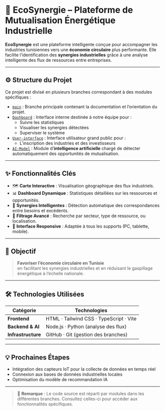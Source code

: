 # 🌱 EcoSynergie – Plateforme de Mutualisation Énergétique Industrielle

**EcoSynergie** est une plateforme intelligente conçue pour accompagner les industries tunisiennes vers une **économie circulaire** plus performante. Elle facilite l’identification des **synergies industrielles** grâce à une analyse intelligente des flux de ressources entre entreprises.

---

## ⚙️ Structure du Projet

Ce projet est divisé en plusieurs branches correspondant à des modules spécifiques :

- [`main`](../../tree/main) : Branche principale contenant la documentation et l’orientation du projet.
- [`Dashboard`](../../tree/Dashboard) : Interface interne destinée à notre équipe pour :
  - Suivre les statistiques
  - Visualiser les synergies détectées
  - Superviser le système
- [`User-interface`](../../tree/User-interface) : Interface utilisateur grand public pour :
  - L'inscription des industries et des investisseurs
- [`AI-Model`](../../tree/AI-Model) : Module d’**intelligence artificielle** chargé de détecter automatiquement des opportunités de mutualisation.

---

## ✨ Fonctionnalités Clés

- 🗺️ **Carte Interactive** : Visualisation géographique des flux industriels.
- 📊 **Dashboard Dynamique** : Statistiques détaillées sur les ressources et opportunités.
- 🤖 **Synergies Intelligentes** : Détection automatique des correspondances entre besoins et excédents.
- 🎯 **Filtrage Avancé** : Recherche par secteur, type de ressource, ou localisation.
- 📱 **Interface Responsive** : Adaptée à tous les supports (PC, tablette, mobile).

---

## 🚀 Objectif

> **Favoriser l’économie circulaire en Tunisie**  
> en facilitant les synergies industrielles et en réduisant le gaspillage énergétique à l’échelle nationale.

---

## 🛠️ Technologies Utilisées

| Catégorie     | Technologies                  |
|---------------|-------------------------------|
| **Frontend**  | HTML · Tailwind CSS · TypeScript · Vite |
| **Backend & AI** | Node.js · Python (analyse des flux)     |
| **Infrastructure** | GitHub · Git (gestion des branches)     |

---

## 💡 Prochaines Étapes

- Intégration des capteurs IoT pour la collecte de données en temps réel
- Connexion aux bases de données industrielles locales
- Optimisation du modèle de recommandation IA

---

> 📌 **Remarque** : Le code source est réparti par modules dans les différentes branches. Consultez celles-ci pour accéder aux fonctionnalités spécifiques.

